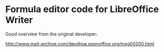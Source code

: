 # Formula editor code for LibreOffice Writer

Good overview from the original developer:

<http://www.mail-archive.com/dev@sw.openoffice.org/msg00200.html>

